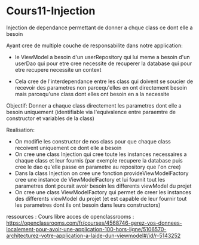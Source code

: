 # Cours11-Injection
Injection de dependance permettant de donner a chque class ce dont elle a besoin


Ayant cree de multiple couche de responsabilite dans notre application:
- le ViewModel a besoin d'un userRepository qui lui meme a besoin d'un userDao qui pour etre cree necessite de recuperer la database qui pour etre recupere necessite un context

- Cela cree de l'interdependance entre les class qui doivent se soucier de recevoir des parametres non parcequ'elles en ont directement besoin mais parcequ'une class dont elles ont besoin en a la necessite

Objectif: Donner a chaque class directement les parametres dont elle a besoin uniquement (identifiable via l'equivalence entre paraemtre de constructor et variables de la class)

Realisation:
- On modifie les constructor de nos class pour que chaque class recoivent uniquement ce dont elle a besoin
- On cree une class Injection qui cree toute les instances necessaires a chaque class et leur fournis (par exemple recupere la database puis cree le dao qu'elle passe en parametre au repository que l'on cree)
- Dans la class Injection on cree une fonction provideViewModelFactory cree une instance de ViewModelFactory et lui fournit tout les parametres dont pourait avoir besoin les differents viewModel du projet
- On cree une class ViewModelFactory qui permet de creer les instances des differents viewModel du projet (et est capable de leur fournir tout  les parametres dont ils ont besoin dans leurs constructors)



ressources : Cours libre acces de openclassrooms : https://openclassrooms.com/fr/courses/4568746-gerez-vos-donnees-localement-pour-avoir-une-application-100-hors-ligne/5106570-architecturez-votre-application-a-laide-dun-viewmodel#/id/r-5143252
